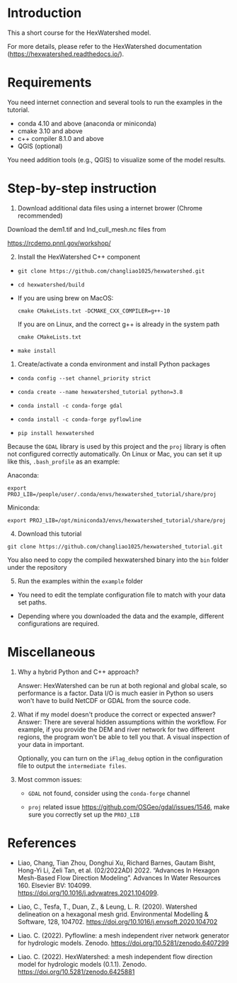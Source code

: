 # Introduction

This a short course for the HexWatershed model.

For more details, please refer to the HexWatershed documentation (https://hexwatershed.readthedocs.io/).

# Requirements

You need internet connection and several tools to run the examples in the tutorial.

- conda 4.10 and above (anaconda or miniconda)
- cmake 3.10 and above
- c++ compiler 8.1.0 and above
- QGIS (optional)

You need addition tools (e.g., QGIS) to visualize some of the model results.

# Step-by-step instruction

1. Download additional data files using a internet brower (Chrome recommended)

Download the dem1.tif and lnd_cull_mesh.nc files from

https://rcdemo.pnnl.gov/workshop/

2. Install the HexWatershed C++ component

- `git clone https://github.com/changliao1025/hexwatershed.git`

- `cd hexwatershed/build`

- If you are using brew on MacOS:

   `cmake CMakeLists.txt -DCMAKE_CXX_COMPILER=g++-10`

  If you are on Linux, and the correct g++ is already in the system path

   `cmake CMakeLists.txt`

- `make install`

1. Create/activate a conda environment and install Python packages

- `conda config --set channel_priority strict`

- `conda create --name hexwatershed_tutorial python=3.8`

- `conda install -c conda-forge gdal`

- `conda install -c conda-forge pyflowline`

- `pip install hexwatershed`

Because the `GDAL` library is used by this project and the `proj` library is often not configured correctly automatically. 
On Linux or Mac, you can set it up like this, `.bash_profile` as an example:

Anaconda:

`export PROJ_LIB=/people/user/.conda/envs/hexwatershed_tutorial/share/proj`

Miniconda:

`export PROJ_LIB=/opt/miniconda3/envs/hexwatershed_tutorial/share/proj`

4. Download this tutorial

`git clone https://github.com/changliao1025/hexwatershed_tutorial.git`

You also need to copy the compiled hexwatershed binary into the `bin` folder under the repository

5. Run the examples within the `example` folder

- You need to edit the template configuration file to match with your data set paths.

- Depending where you downloaded the data and the example, different configurations are required.

# Miscellaneous

1. Why a hybrid Python and C++ approach?
   
   Answer: HexWatershed can be run at both regional and global scale, so performance is a factor. Data I/O is much easier in Python so users won't have to build NetCDF or GDAL from the source code.

2. What if my model doesn't produce the correct or expected answer?
   Answer: There are several hidden assumptions within the workflow. For example, if you provide the DEM and river network for two different regions, the program won't be able to tell you that. A visual inspection of your data in important.
   
   Optionally, you can turn on the `iFlag_debug` option in the configuration file to output the `intermediate files`.

3. Most common issues:
   
   - `GDAL` not found, consider using the `conda-forge` channel 

   - `proj` related issue https://github.com/OSGeo/gdal/issues/1546, make sure you correctly set up the `PROJ_LIB`




# References

* Liao, Chang, Tian Zhou, Donghui Xu, Richard Barnes, Gautam Bisht, Hong-Yi Li, Zeli Tan, et al. (02/2022AD) 2022. “Advances In Hexagon Mesh-Based Flow Direction Modeling”. Advances In Water Resources 160. Elsevier BV: 104099. 
https://doi.org/10.1016/j.advwatres.2021.104099.

* Liao, C., Tesfa, T., Duan, Z., & Leung, L. R. (2020). Watershed delineation on a hexagonal mesh grid. Environmental Modelling & Software, 128, 104702. https://doi.org/10.1016/j.envsoft.2020.104702

* Liao. C. (2022). Pyflowline: a mesh independent river network generator for hydrologic models. Zenodo. https://doi.org/10.5281/zenodo.6407299

* Liao. C. (2022). HexWatershed: a mesh independent flow direction model for hydrologic models (0.1.1). Zenodo. https://doi.org/10.5281/zenodo.6425881